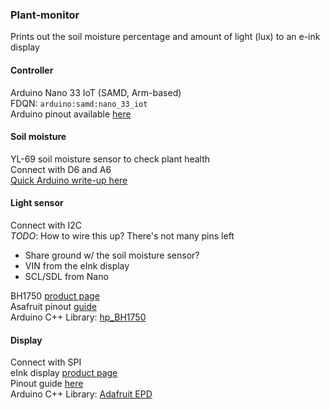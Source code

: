 ### Plant-monitor
Prints out the soil moisture percentage and amount of light (lux) to an e-ink display

#### Controller
Arduino Nano 33 IoT (SAMD, Arm-based)  
FDQN: `arduino:samd:nano_33_iot`  
Arduino pinout available [here](https://content.arduino.cc/assets/Pinout-NANO33IoT_latest.pdf)

#### Soil moisture
YL-69 soil moisture sensor to check plant health  
Connect with D6 and A6  
[Quick Arduino write-up here](https://create.arduino.cc/projecthub/nekhbet/using-the-yl-39-yl-69-soil-humidity-sensor-with-arduino-968268)

#### Light sensor
Connect with I2C  
*TODO*: How to wire this up? There's not many pins left  
- Share ground w/ the soil moisture sensor?
- VIN from the eInk display
- SCL/SDL from Nano

BH1750 [product page](https://www.adafruit.com/product/4681)  
Asafruit pinout [guide](https://learn.adafruit.com/adafruit-bh1750-ambient-light-sensor/pinouts)  
Arduino C++ Library: [hp_BH1750](https://github.com/Starmbi/hp_BH1750)  

#### Display
Connect with SPI  
eInk display [product page](https://www.adafruit.com/product/4086)  
Pinout guide [here](https://learn.adafruit.com/adafruit-eink-display-breakouts/pinouts)  
Arduino C++ Library: [Adafruit EPD](https://github.com/adafruit/Adafruit_EPD)  
